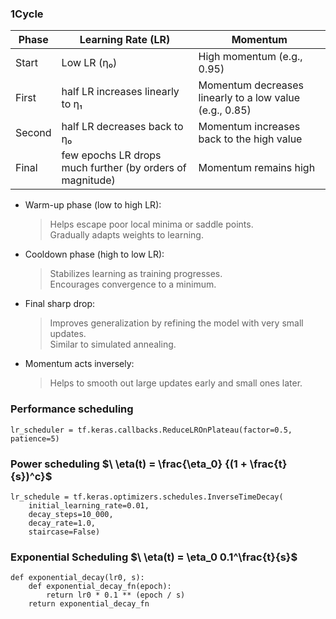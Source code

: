 ### 1Cycle 

Phase |	Learning Rate (LR)	| Momentum 
--- | --- | --- 
Start	|Low LR (η₀)	|High momentum (e.g., 0.95) 
First |half	LR increases linearly to η₁	|Momentum decreases linearly to a low value (e.g., 0.85)
Second |half	LR decreases back to η₀	|Momentum increases back to the high value
Final |few epochs	LR drops much further (by orders of magnitude)	|Momentum remains high

- Warm-up phase (low to high LR):
  >Helps escape poor local minima or saddle points.\
  >Gradually adapts weights to learning.

- Cooldown phase (high to low LR):
    >Stabilizes learning as training progresses. \
    >Encourages convergence to a minimum.

- Final sharp drop:

    >Improves generalization by refining the model with very small updates. \
    >Similar to simulated annealing.

- Momentum acts inversely:
    >Helps to smooth out large updates early and small ones later.

### Performance scheduling 
```
lr_scheduler = tf.keras.callbacks.ReduceLROnPlateau(factor=0.5, patience=5)
```

### Power scheduling        $\ \eta(t) = \frac{\eta_0} {(1 + \frac{t}{s})^c}$
```
lr_schedule = tf.keras.optimizers.schedules.InverseTimeDecay(
    initial_learning_rate=0.01,
    decay_steps=10_000,
    decay_rate=1.0,
    staircase=False)
```

### Exponential Scheduling  $\ \eta(t) = \eta_0 0.1^\frac{t}{s}$
```
def exponential_decay(lr0, s):
    def exponential_decay_fn(epoch):
        return lr0 * 0.1 ** (epoch / s)
    return exponential_decay_fn
```
